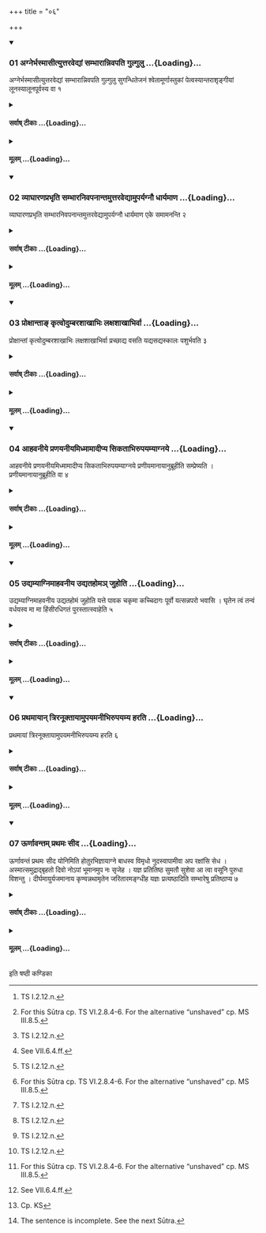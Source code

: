 +++
title = "०६"

+++

<div class="js_include" includetitle="true" newlevelforh1="3" unfilled url="/vedAH_yajuH/taittirIyam/sUtram/ApastambaH/shrautam/vishvAsa-prastutiH/07/06/01_agnerbhasmAsItyuttaravedyAM_sambhArAnnivapati_gulgulu.md">
<details open><summary><h3>01 अग्नेर्भस्मासीत्युत्तरवेद्यां सम्भारान्निवपति गुल्गुलु ...{Loading}...</h3></summary>

अग्नेर्भस्मासीत्युत्तरवेद्यां सम्भारान्निवपति गुल्गुलु सुगन्धितेजनं श्वेतामूर्णास्तुकां पेत्वस्यान्तराशृङ्गीयां लूनस्यालूनपूर्वस्य वा १
</details>
</div>
<div class="js_include collapsed" newlevelforh1="4" title="सर्वाष् टीकाः" unfilled url="/vedAH_yajuH/taittirIyam/sUtram/ApastambaH/shrautam/sarvASh_TIkAH/07/06/01_agnerbhasmAsItyuttaravedyAM_sambhArAnnivapati_gulgulu.md">
<details><summary><h4>सर्वाष् टीकाः ...{Loading}...</h4></summary>
<details><summary>थिते</summary>

1. With agner bhasmāsi...[^1] (the Adhvaryu) throws the materials on the Uttaravedi viz. bdelium (gulgulu), fragrant grass, a tuft of white wool taken from the place in between the two horns of a ram shaved or unshaved previously.[^2]  

[^1]: TS I.2.12.n.  

[^2]: For this Sūtra cp. TS VI.2.8.4-6. For the alternative “unshaved” cp. MS III.8.5.
</details>
</details>
</div>
<div class="js_include collapsed" newlevelforh1="4" title="मूलम्" unfilled url="/vedAH_yajuH/taittirIyam/sUtram/ApastambaH/shrautam/mUlam/07/06/01_agnerbhasmAsItyuttaravedyAM_sambhArAnnivapati_gulgulu.md">
<details><summary><h4>मूलम् ...{Loading}...</h4></summary>

अग्नेर्भस्मासीत्युत्तरवेद्यां सम्भारान्निवपति गुल्गुलु सुगन्धितेजनं श्वेतामूर्णास्तुकां पेत्वस्यान्तराशृङ्गीयां लूनस्यालूनपूर्वस्य वा १
</details>
</div>
<div class="js_include" includetitle="true" newlevelforh1="3" unfilled url="/vedAH_yajuH/taittirIyam/sUtram/ApastambaH/shrautam/vishvAsa-prastutiH/07/06/02_vyAghAraNaprabhRti_sambhAranivapanAntamuttaravedyAmuparyagnau_dhAryamANa.md">
<details open><summary><h3>02 व्याघारणप्रभृति सम्भारनिवपनान्तमुत्तरवेद्यामुपर्यग्नौ धार्यमाण ...{Loading}...</h3></summary>

व्याघारणप्रभृति सम्भारनिवपनान्तमुत्तरवेद्यामुपर्यग्नौ धार्यमाण एके समामनन्ति २
</details>
</div>
<div class="js_include collapsed" newlevelforh1="4" title="सर्वाष् टीकाः" unfilled url="/vedAH_yajuH/taittirIyam/sUtram/ApastambaH/shrautam/sarvASh_TIkAH/07/06/02_vyAghAraNaprabhRti_sambhAranivapanAntamuttaravedyAmuparyagnau_dhAryamANa.md">
<details><summary><h4>सर्वाष् टीकाः ...{Loading}...</h4></summary>
<details><summary>थिते</summary>

2. In the opinion of some (ritualists)[^1] (the activities) be ginning with “pouring diagonically” ending with throwing (of the materials)2 are to be done while the fire is being held above the Uttaravedi[^3].  

[^1]: See SB III.5.2.9.  

[^2]: i.e. the activities mentioned in VII.5.4.-6.1.  

[^3]: See VII.6.4.ff.
</details>
</details>
</div>
<div class="js_include collapsed" newlevelforh1="4" title="मूलम्" unfilled url="/vedAH_yajuH/taittirIyam/sUtram/ApastambaH/shrautam/mUlam/07/06/02_vyAghAraNaprabhRti_sambhAranivapanAntamuttaravedyAmuparyagnau_dhAryamANa.md">
<details><summary><h4>मूलम् ...{Loading}...</h4></summary>

व्याघारणप्रभृति सम्भारनिवपनान्तमुत्तरवेद्यामुपर्यग्नौ धार्यमाण एके समामनन्ति २
</details>
</div>
<div class="js_include" includetitle="true" newlevelforh1="3" unfilled url="/vedAH_yajuH/taittirIyam/sUtram/ApastambaH/shrautam/vishvAsa-prastutiH/07/06/03_proxAntA~N_kRtvodumbarashAkhAbhiH_laxashAkhAbhirvA.md">
<details open><summary><h3>03 प्रोक्षान्ताङ् कृत्वोदुम्बरशाखाभिः लक्षशाखाभिर्वा ...{Loading}...</h3></summary>

प्रोक्षान्तां कृत्वोदुम्बरशाखाभिः लक्षशाखाभिर्वा प्रच्छाद्य वसति यद्यसद्यस्कालः पशुर्भवति ३
</details>
</div>
<div class="js_include collapsed" newlevelforh1="4" title="सर्वाष् टीकाः" unfilled url="/vedAH_yajuH/taittirIyam/sUtram/ApastambaH/shrautam/sarvASh_TIkAH/07/06/03_proxAntA~N_kRtvodumbarashAkhAbhiH_laxashAkhAbhirvA.md">
<details><summary><h4>सर्वाष् टीकाः ...{Loading}...</h4></summary>
<details><summary>थिते</summary>

3. If the animal-sacrifice is not to be performed on one day then having performed (the ritual about the Uttaravedis upto sprinkling[^1] water (upon it), having covered the Uttaravedi by means of Audumbara-branches or Plakṣa-branches[^2].  

[^1]: See VII.5.4.  

[^2]: The sentence is incomplete. See the next Sūtra.
</details>
</details>
</div>
<div class="js_include collapsed" newlevelforh1="4" title="मूलम्" unfilled url="/vedAH_yajuH/taittirIyam/sUtram/ApastambaH/shrautam/mUlam/07/06/03_proxAntA~N_kRtvodumbarashAkhAbhiH_laxashAkhAbhirvA.md">
<details><summary><h4>मूलम् ...{Loading}...</h4></summary>

प्रोक्षान्तां कृत्वोदुम्बरशाखाभिः लक्षशाखाभिर्वा प्रच्छाद्य वसति यद्यसद्यस्कालः पशुर्भवति ३
</details>
</div>
<div class="js_include" includetitle="true" newlevelforh1="3" unfilled url="/vedAH_yajuH/taittirIyam/sUtram/ApastambaH/shrautam/vishvAsa-prastutiH/07/06/04_AhavanIye_praNayanIyamidhmAmAdIpya_sikatAbhirupayamyAgnaye.md">
<details open><summary><h3>04 आहवनीये प्रणयनीयमिध्मामादीप्य सिकताभिरुपयम्याग्नये ...{Loading}...</h3></summary>

आहवनीये प्रणयनीयमिध्मामादीप्य सिकताभिरुपयम्याग्नये प्रणीयमानायानुब्रूहीति सम्प्रेष्यति । प्रणीयमानायानुब्रूहीति वा ४
</details>
</div>
<div class="js_include collapsed" newlevelforh1="4" title="सर्वाष् टीकाः" unfilled url="/vedAH_yajuH/taittirIyam/sUtram/ApastambaH/shrautam/sarvASh_TIkAH/07/06/04_AhavanIye_praNayanIyamidhmAmAdIpya_sikatAbhirupayamyAgnaye.md">
<details><summary><h4>सर्वाष् टीकाः ...{Loading}...</h4></summary>
<details><summary>थिते</summary>

4. Having inflamed the fuel-stick which is to be carried forward (upto the Uttaravedi) on the Āhavanīya-fire,[^1] having supported it by sand, he orders the Hotr̥: “Do you recite for the fire being carried forward" or, “Do you recite for being carried forward”   

[^1]: This is to be preserved. See VII.1.5.
</details>
</details>
</div>
<div class="js_include collapsed" newlevelforh1="4" title="मूलम्" unfilled url="/vedAH_yajuH/taittirIyam/sUtram/ApastambaH/shrautam/mUlam/07/06/04_AhavanIye_praNayanIyamidhmAmAdIpya_sikatAbhirupayamyAgnaye.md">
<details><summary><h4>मूलम् ...{Loading}...</h4></summary>

आहवनीये प्रणयनीयमिध्मामादीप्य सिकताभिरुपयम्याग्नये प्रणीयमानायानुब्रूहीति सम्प्रेष्यति । प्रणीयमानायानुब्रूहीति वा ४
</details>
</div>
<div class="js_include" includetitle="true" newlevelforh1="3" unfilled url="/vedAH_yajuH/taittirIyam/sUtram/ApastambaH/shrautam/vishvAsa-prastutiH/07/06/05_udyamyAgnimAhavanIya_udyatahoma~n_juhoti.md">
<details open><summary><h3>05 उद्यम्याग्निमाहवनीय उद्यतहोमञ् जुहोति ...{Loading}...</h3></summary>

उद्यम्याग्निमाहवनीय उद्यतहोमं जुहोति यत्ते पावक चकृमा कच्चिदागः पूर्वो यत्सन्नपरो भवासि । घृतेन त्वं तन्वं वर्धयस्व मा मा हिंसीरधिगतं पुरस्तात्स्वाहेति ५
</details>
</div>
<div class="js_include collapsed" newlevelforh1="4" title="सर्वाष् टीकाः" unfilled url="/vedAH_yajuH/taittirIyam/sUtram/ApastambaH/shrautam/sarvASh_TIkAH/07/06/05_udyamyAgnimAhavanIya_udyatahoma~n_juhoti.md">
<details><summary><h4>सर्वाष् टीकाः ...{Loading}...</h4></summary>
<details><summary>थिते</summary>

5. Having lifted the fire (i.e. burning fuel-stick), he offers a libation (of ghee) in the Āhavanīya for the lifted up (fire) with yat te pāvaka cakr̥mā......[^1]  

[^1]: This verse is not found in any Saṁhitā-text.
</details>
</details>
</div>
<div class="js_include collapsed" newlevelforh1="4" title="मूलम्" unfilled url="/vedAH_yajuH/taittirIyam/sUtram/ApastambaH/shrautam/mUlam/07/06/05_udyamyAgnimAhavanIya_udyatahoma~n_juhoti.md">
<details><summary><h4>मूलम् ...{Loading}...</h4></summary>

उद्यम्याग्निमाहवनीय उद्यतहोमं जुहोति यत्ते पावक चकृमा कच्चिदागः पूर्वो यत्सन्नपरो भवासि । घृतेन त्वं तन्वं वर्धयस्व मा मा हिंसीरधिगतं पुरस्तात्स्वाहेति ५
</details>
</div>
<div class="js_include" includetitle="true" newlevelforh1="3" unfilled url="/vedAH_yajuH/taittirIyam/sUtram/ApastambaH/shrautam/vishvAsa-prastutiH/07/06/06_prathamAyAn_triranUktAyAmupayamanIbhirupayamya_harati.md">
<details open><summary><h3>06 प्रथमायान् त्रिरनूक्तायामुपयमनीभिरुपयम्य हरति ...{Loading}...</h3></summary>

प्रथमायां त्रिरनूक्तायामुपयमनीभिरुपयम्य हरति ६
</details>
</div>
<div class="js_include collapsed" newlevelforh1="4" title="सर्वाष् टीकाः" unfilled url="/vedAH_yajuH/taittirIyam/sUtram/ApastambaH/shrautam/sarvASh_TIkAH/07/06/06_prathamAyAn_triranUktAyAmupayamanIbhirupayamya_harati.md">
<details><summary><h4>सर्वाष् टीकाः ...{Loading}...</h4></summary>
<details><summary>थिते</summary>

6. After the first verse[^1] has been recited for three times , the Hotr̥, (the Adhvaryu) carries (the fire) having supported
by means of the supporting sand.  

[^1]: viz. RV X. 176.2;cf. AB I.28; Āśvśs II.17.3.
</details>
</details>
</div>
<div class="js_include collapsed" newlevelforh1="4" title="मूलम्" unfilled url="/vedAH_yajuH/taittirIyam/sUtram/ApastambaH/shrautam/mUlam/07/06/06_prathamAyAn_triranUktAyAmupayamanIbhirupayamya_harati.md">
<details><summary><h4>मूलम् ...{Loading}...</h4></summary>

प्रथमायां त्रिरनूक्तायामुपयमनीभिरुपयम्य हरति ६
</details>
</div>
<div class="js_include" includetitle="true" newlevelforh1="3" unfilled url="/vedAH_yajuH/taittirIyam/sUtram/ApastambaH/shrautam/vishvAsa-prastutiH/07/06/07_UrNAvantam_prathamaH_sIda.md">
<details open><summary><h3>07 ऊर्णावन्तम् प्रथमः सीद ...{Loading}...</h3></summary>

ऊर्णावन्तं प्रथमः सीद योनिमिति होतुरभिज्ञायाग्ने बाधस्व विमृधो नुदस्वापामीवा अप रक्षांसि सेध । अस्मात्समुद्राद्बृहतो दिवो नोऽपां भूमानमुप नः सृजेह । यज्ञ प्रतितिष्ठ सुमतौ सुशेवा आ त्वा वसूनि पुरुधा विशन्तु । दीर्घमायुर्यजमानाय कृण्वन्नथामृतेन जरितारमङ्ग्धीह यज्ञः प्रत्यष्ठादिति सम्भारेषु प्रतिष्ठाप्य ७
</details>
</div>
<div class="js_include collapsed" newlevelforh1="4" title="सर्वाष् टीकाः" unfilled url="/vedAH_yajuH/taittirIyam/sUtram/ApastambaH/shrautam/sarvASh_TIkAH/07/06/07_UrNAvantam_prathamaH_sIda.md">
<details><summary><h4>सर्वाष् टीकाः ...{Loading}...</h4></summary>
<details><summary>थिते</summary>

7. Having recognised that the Hotr̥ is reciting urṇāvantam prathamaḥ sīda...[^1] with agne bādhasva vi mr̥dhaḥ...[^2] and yajña prati tiṣṭha sumatau...[^3] and iha yajñaḥ pratyaṣṭhāt[^4] having placed (the burning fuel-stick) on the materials on the Uttaravedi,[^5]  

[^1]: RV VI.15.16.  

[^2-3]: TB II.5.8.11-12.  

[^4]: Cp. KS

[^5]: The sentence is incomplete. See the next Sūtra.
</details>
</details>
</div>
<div class="js_include collapsed" newlevelforh1="4" title="मूलम्" unfilled url="/vedAH_yajuH/taittirIyam/sUtram/ApastambaH/shrautam/mUlam/07/06/07_UrNAvantam_prathamaH_sIda.md">
<details><summary><h4>मूलम् ...{Loading}...</h4></summary>

ऊर्णावन्तं प्रथमः सीद योनिमिति होतुरभिज्ञायाग्ने बाधस्व विमृधो नुदस्वापामीवा अप रक्षांसि सेध । अस्मात्समुद्राद्बृहतो दिवो नोऽपां भूमानमुप नः सृजेह । यज्ञ प्रतितिष्ठ सुमतौ सुशेवा आ त्वा वसूनि पुरुधा विशन्तु । दीर्घमायुर्यजमानाय कृण्वन्नथामृतेन जरितारमङ्ग्धीह यज्ञः प्रत्यष्ठादिति सम्भारेषु प्रतिष्ठाप्य ७
</details>
</div>

  
इति षष्ठी कण्डिका 
